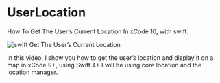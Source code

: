 # UserLocation
How To Get The User’s Current Location In xCode 10, with swift.

![swift Get The User’s Current Location](https://i.ibb.co/WcQQZcL/Screen-Shot-2018-12-13-at-23-50-54.png)

In this video, I show you how to get the user’s location and display it on a map in xCode 9+, using Swift 4+.I will be using core location and the location manager. 
